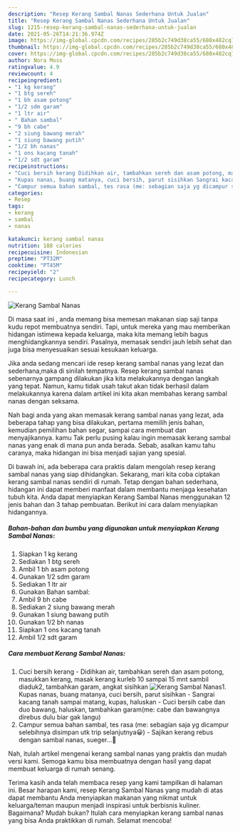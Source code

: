 ```yaml
---
description: "Resep Kerang Sambal Nanas Sederhana Untuk Jualan"
title: "Resep Kerang Sambal Nanas Sederhana Untuk Jualan"
slug: 1215-resep-kerang-sambal-nanas-sederhana-untuk-jualan
date: 2021-05-26T14:21:36.974Z
image: https://img-global.cpcdn.com/recipes/285b2c749d38ca55/680x482cq70/kerang-sambal-nanas-foto-resep-utama.jpg
thumbnail: https://img-global.cpcdn.com/recipes/285b2c749d38ca55/680x482cq70/kerang-sambal-nanas-foto-resep-utama.jpg
cover: https://img-global.cpcdn.com/recipes/285b2c749d38ca55/680x482cq70/kerang-sambal-nanas-foto-resep-utama.jpg
author: Nora Moss
ratingvalue: 4.9
reviewcount: 4
recipeingredient:
- "1 kg kerang"
- "1 btg sereh"
- "1 bh asam potong"
- "1/2 sdm garam"
- "1 ltr air"
- " Bahan sambal"
- "9 bh cabe"
- "2 siung bawang merah"
- "1 siung bawang putih"
- "1/2 bh nanas"
- "1 ons kacang tanah"
- "1/2 sdt garam"
recipeinstructions:
- "Cuci bersih kerang Didihkan air, tambahkan sereh dan asam potong, masukkan kerang, masak kerang kurleb 10 sampai 15 mnt sambil diaduk2, tambahkan garam, angkat sisihkan"
- "Kupas nanas, buang matanya, cuci bersih, parut sisihkan Sangrai kacang tanah sampai matang, kupas, haluskan Cuci bersih cabe dan duo bawang, haluskan, tambahkan garam(me: cabe dan bawangnya direbus dulu biar gak langu)"
- "Campur semua bahan sambal, tes rasa (me: sebagian saja yg dicampur selebihnya disimpan utk trip selanjutnya😀) Sajikan kerang rebus dengan sambal nanas, sueger...🙏"
categories:
- Resep
tags:
- kerang
- sambal
- nanas

katakunci: kerang sambal nanas 
nutrition: 188 calories
recipecuisine: Indonesian
preptime: "PT32M"
cooktime: "PT45M"
recipeyield: "2"
recipecategory: Lunch

---
```



![Kerang Sambal Nanas](https://img-global.cpcdn.com/recipes/285b2c749d38ca55/680x482cq70/kerang-sambal-nanas-foto-resep-utama.jpg)

Di masa  saat ini , anda memang bisa memesan makanan siap saji tanpa kudu repot membuatnya sendiri. Tapi, untuk mereka yang mau memberikan hidangan istimewa kepada keluarga, maka kita memang lebih bagus menghidangkannya sendiri. Pasalnya, memasak sendiri jauh lebih sehat dan juga bisa menyesuaikan sesuai kesukaan keluarga.

Jika anda sedang mencari ide resep kerang sambal nanas yang lezat dan sederhana,maka di sinilah tempatnya. Resep kerang sambal nanas  sebenarnya gampang dilakukan jika kita melakukannya dengan langkah yang tepat. Namun, kamu tidak usah takut akan tidak berhasil dalam melakukannya 
karena dalam artikel ini kita akan membahas kerang sambal nanas dengan seksama.  



Nah bagi anda yang akan memasak kerang sambal nanas yang lezat, ada beberapa tahap yang bisa dilakukan, pertama memilih jenis bahan, kemudian pemilihan bahan segar, sampai cara membuat dan menyajikannya. kamu Tak perlu pusing kalau ingin memasak kerang sambal nanas yang enak di mana pun anda berada. Sebab, asalkan kamu  tahu caranya, maka hidangan ini bisa menjadi sajian yang spesial.

Di bawah ini, ada beberapa cara praktis  dalam mengolah resep kerang sambal nanas yang siap dihidangkan. Sekarang, mari kita coba ciptakan kerang sambal nanas sendiri di rumah. Tetap dengan bahan sederhana, hidangan ini dapat memberi manfaat dalam membantu menjaga kesehatan tubuh kita. Anda dapat menyiapkan Kerang Sambal Nanas menggunakan 12 jenis bahan dan 3 tahap pembuatan. Berikut ini cara dalam menyiapkan hidangannya.

<!--inarticleads1-->

##### Bahan-bahan dan bumbu yang digunakan untuk menyiapkan Kerang Sambal Nanas:

1. Siapkan 1 kg kerang
1. Sediakan 1 btg sereh
1. Ambil 1 bh asam potong
1. Gunakan 1/2 sdm garam
1. Sediakan 1 ltr air
1. Gunakan  Bahan sambal:
1. Ambil 9 bh cabe
1. Sediakan 2 siung bawang merah
1. Gunakan 1 siung bawang putih
1. Gunakan 1/2 bh nanas
1. Siapkan 1 ons kacang tanah
1. Ambil 1/2 sdt garam




<!--inarticleads2-->

##### Cara membuat Kerang Sambal Nanas:

1. Cuci bersih kerang - Didihkan air, tambahkan sereh dan asam potong, masukkan kerang, masak kerang kurleb 10 sampai 15 mnt sambil diaduk2, tambahkan garam, angkat sisihkan
<img src="https://img-global.cpcdn.com/steps/efa6356f6ddd19cc/160x128cq70/kerang-sambal-nanas-langkah-memasak-1-foto.jpg" alt="Kerang Sambal Nanas">1. Kupas nanas, buang matanya, cuci bersih, parut sisihkan - Sangrai kacang tanah sampai matang, kupas, haluskan - Cuci bersih cabe dan duo bawang, haluskan, tambahkan garam(me: cabe dan bawangnya direbus dulu biar gak langu)
1. Campur semua bahan sambal, tes rasa (me: sebagian saja yg dicampur selebihnya disimpan utk trip selanjutnya😀) - Sajikan kerang rebus dengan sambal nanas, sueger...🙏




Nah, itulah artikel mengenai  kerang sambal nanas  yang praktis dan mudah versi kami. Semoga kamu bisa membuatnya dengan hasil yang dapat membuat keluarga di rumah senang. 

Terima kasih anda telah membaca resep yang kami tampilkan di halaman ini. Besar harapan kami, resep  Kerang Sambal Nanas yang mudah di atas dapat membantu Anda menyiapkan makanan yang nikmat untuk keluarga/teman maupun menjadi inspirasi untuk berbisnis kuliner. Bagaimana? Mudah bukan? Itulah cara menyiapkan kerang sambal nanas yang bisa Anda praktikkan di rumah. Selamat mencoba!

